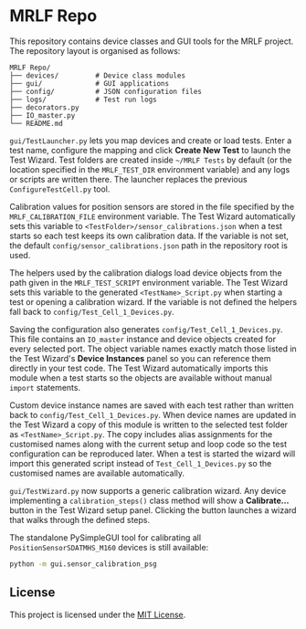 # MRLF Repo

This repository contains device classes and GUI tools for the MRLF project. The repository layout is organised as follows:

```
MRLF Repo/
├── devices/         # Device class modules
├── gui/             # GUI applications
├── config/          # JSON configuration files
├── logs/            # Test run logs
├── decorators.py
├── IO_master.py
└── README.md
```

`gui/TestLauncher.py` lets you map devices and create or load tests. Enter a test name, configure the mapping and click **Create New Test** to launch the Test Wizard. Test folders are created inside `~/MRLF Tests` by default (or the location specified in the `MRLF_TEST_DIR` environment variable) and any logs or scripts are written there. The launcher replaces the previous `ConfigureTestCell.py` tool.

Calibration values for position sensors are stored in the file specified by the
`MRLF_CALIBRATION_FILE` environment variable. The Test Wizard automatically sets
this variable to `<TestFolder>/sensor_calibrations.json` when a test starts so
each test keeps its own calibration data. If the variable is not set, the
default `config/sensor_calibrations.json` path in the repository root is used.

The helpers used by the calibration dialogs load device objects from the path
given in the `MRLF_TEST_SCRIPT` environment variable. The Test Wizard sets this
variable to the generated `<TestName>_Script.py` when starting a test or opening
a calibration wizard. If the variable is not defined the helpers fall back to
`config/Test_Cell_1_Devices.py`.

Saving the configuration also generates `config/Test_Cell_1_Devices.py`. This
file contains an `IO_master` instance and device objects created for every
selected port. The object variable names exactly match those listed in the
Test Wizard's **Device Instances** panel so you can reference them directly in
your test code. The Test Wizard automatically imports this module when a test
starts so the objects are available without manual `import` statements.

Custom device instance names are saved with each test rather than written back
to `config/Test_Cell_1_Devices.py`. When device names are updated in the Test
Wizard a copy of this module is written to the selected test folder as
`<TestName>_Script.py`.
The copy includes alias assignments for the customised names along with the
current setup and loop code so the test configuration can be reproduced later.
When a test is started the wizard will import this generated script instead of
`Test_Cell_1_Devices.py` so the customised names are available automatically.

`gui/TestWizard.py` now supports a generic calibration wizard. Any device
implementing a `calibration_steps()` class method will show a **Calibrate…**
button in the Test Wizard setup panel. Clicking the button launches a wizard
that walks through the defined steps.

The standalone PySimpleGUI tool for calibrating all
`PositionSensorSDATMHS_M160` devices is still available:

```bash
python -m gui.sensor_calibration_psg
```

## License

This project is licensed under the [MIT License](LICENSE).
